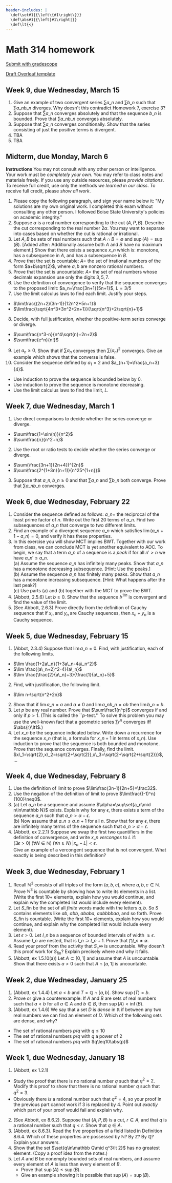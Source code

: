 ```yaml
---
header-includes: |
  \def\set#1{{\left\{#1\right\}}}
  \def\abs#1{{\left|#1\right|}}
  \def\lt{<}
---
```


# Math 314 homework

[Submit with gradescope](https://www.gradescope.com/courses/480803)

[Draft Overleaf template](https://www.overleaf.com/read/wqzxckcdzwzr)

## Week 9, due Wednesday, March 15 

1. Give an example of two convergent series $\sum a\_n$ and $\sum b\_n$ such that $\sum a\_nb\_n$ diverges. Why doesn't this contradict Homework 7, exercise 3?
2. Suppose that $\sum a\_n$ converges absolutely and that the sequence $b\_n$ is bounded. Prove that $\sum a\_nb\_n$ converges absolutely.
3. Suppose that $\sum a\_n$ converges conditionally. Show that the series consisting of just the positive terms is divergent.
4. TBA
5. TBA

## Midterm, due Monday, March 6

**Instructions** You may not consult with any other person or intelligence. Your work must be *completely your own*. You may refer to class notes and materials freely. If you use any outside resources, please *provide citations*. To receive full credit, use only the methods *we learned in our class*. To receive full credit, please *show all work*.

1. Please copy the following paragraph, and sign your name below it: "My solutions are my own original work. I completed this exam without consulting any other person. I followed Boise State University's policies on academic integrity."
2. Suppose $\alpha$ is a real number corresponding to the cut $(A,P,B)$. Describe the cut corresponding to the real number $2\alpha$. You may want to separate into cases based on whether the cut is rational or irrational.
3. Let $A,B$ be sets of real numbers such that $A\cap B=\emptyset$ and $\sup(A)=\sup(B)$. [Added after: Additionally assume both $A$ and $B$ have no maximum element.] Show that there exists a sequence $x\_n$ which is: monotone, has a subsequence in $A$, and has a subsequence in $B$.
4. Prove that the set is countable: $A=$ the set of irrational numbers of the form $a+b\sqrt{2}$, where $a,b$ are nonzero rational numbers.
5. Prove that the set is uncountable: $A=$ the set of real numbers whose decimals expansion use only the digits $3,5,7$.
6. Use the definition of convergence to verify that the sequence converges to the proposed limit: $a_n=\frac{3n+1}{5n+1}$, $L=3/5$
7. Use the limit calculus laws to find each limit. Justify your steps.  
  * $\lim\frac{(2n+2)(3n-1)}{12n^2+5n+1}$
  * $\lim\frac{\sqrt{4n^3+3n^2+2n+1}}{\sqrt{n^3}+2\sqrt{n}+1}$
8. Decide, with full justification, whether the positive-term series converge or diverge.  
  * $\sum\frac{n^3-n}{n^4\sqrt{n}+2n+2}$
  * $\sum\frac{e^n}{n!}$
9. Let $a_n\geq0$. Show that if $\sum a_n$ converges then $\sum(a_n)^2$ converges. Give an example which shows that the converse is false.
10. Consider the sequence defined by $a_1=2$ and $a_{n+1}=\frac{a_n+3}{4}$.  
  * Use induction to prove the sequence is bounded below by $0$.
  * Use induction to prove the sequence is monotone decreasing.
  * Use the limit calculus laws to find the limit, $L$.

## Week 7, due Wednesday, March 1

1. Use direct comparisons to decide whether the series converge or diverge.
  * $\sum\frac{1+\sin(n)}{n^2}$
  * $\sum\frac{n}{n^2+n}$
2. Use the root or ratio tests to decide whether the series converge or diverge.  
  * $\sum(\frac{3n+1}{2n+4})^{2n}$
  * $\sum\frac{2^{1+3n}(n+1)}{n^25^{1+n}}$
3. Suppose that $a\_n,b\_n\geq0$ and that $\sum a\_n$ and $\sum b\_n$ both converge. Prove that $\sum a\_nb\_n$ converges.


## Week 6, due Wednesday, February 22

1. Consider the sequence defined as follows: $a\_n=$ the reciprocal of the least prime factor of $n$. Write out the first 20 terms of $a\_n$. Find two subsequences of $a\_n$ that converge to two different limits.
2. Find an example of a divergent sequence $a\_n$ which satisfies $\lim(a\_{n+1}-a\_n)=0$, and verify it has these properties.
3. In this exercise you will show MCT implies BWT. Together with our work from class, we can conclude MCT is yet another equivalent to AOC. To begin, we say that a term $a\_n$ of a sequence is a *peak* if for all $n'>n$ we have $a\_n'\leq a\_n$.  
  (a) Assume the sequence $a\_n$ has infinitely many peaks. Show that $a\_n$ has a monotone decreasing subsequence. [Hint: Use the peaks.]  
  (b) Assume the sequence $a\_n$ has finitely many peaks. Show that $a\_n$ has a monotone increasing subsequence. [Hint: What happens after the last peak?]  
  (c) Use parts (a) and (b) together with the MCT to prove the BWT.
4. (Abbott, 2.5.6) Let $b\geq0$. Show that the sequence $b^{1/n}$ is convergent and find the value of the limit.
5. (See Abbott, 2.6.3) Prove directly from the definition of Cauchy sequence that if $x_n$ and $y_n$ are Cauchy sequences, then $x_n+y_n$ is a Cauchy sequence.

## Week 5, due Wednesday, February 15

1. (Abbot, 2.3.4) Suppose that $\lim a\_n=0$. Find, with justification, each of the following limits.  
  * $\lim \frac{1+2a\_n}{1+3a\_n-4a\_n^2}$
  * $\lim \frac{(a\_n+2)^2-4}{a\_n}$
  * $\lim \frac{\frac{2}{a\_n}+3}{\frac{1}{a\_n}+5}$
2. Find, with justification, the following limit.
  * $\lim n-\sqrt{n^2+2n}$
2. Show that if $\lim a\_n=a$ and $a\neq0$ and $\lim a\_nb\_n=ab$ then $\lim b\_n=b$.
3. Let $p$ be any real number. Prove that $\sum\frac1{n^p}$ converges if and only if $p>1$. (This is called the ``$p$-test.'' To solve this problem you may use the well-known fact that a geometric series $\sum r^n$ converges iff $\abs{r}\lt1$.)
4. Let $x\_n$ be the sequence indicated below. Write down a recurrence for the sequence $x\_n$ (that is, a formula for $x\_{n+1}$ in terms of $x\_n$). Use induction to prove that the sequence is both bounded and monotone. Prove that the sequence converges. Finally, find the limit.  
  $x\_1=\sqrt{2},x\_2=\sqrt{2+\sqrt{2}},x\_3=\sqrt{2+\sqrt{2+\sqrt{2}}}$, $\ldots$  

## Week 4, due Wednesday, February 8

1. Use the definition of limit to prove $\lim\frac{3n-1}{2n+5}=\frac32$.
2. Use the negation of the definition of limit to prove $\lim\frac{(-1)^n}{100}\neq0$.
3. (a) Let $a\_n$ be a sequence and assume $\alpha=\sup\set{a_n\mid n\in\mathbb N}$ exists. Explain why for any $\epsilon$, there exists a term of the sequence $a\_n$ such that $a\_n>\alpha-\epsilon$.  
  (b) Now assume that $a\_n\leq a\_{n+1}$ for all $n$. Show that for any $\epsilon$, there are infinitely many terms of the sequence such that $a\_n>\alpha-\epsilon$.
4. (Abbott, ex 2.2.1) Suppose we swap the first two quantifiers in the definition of convergence, and write $x\_n$ *verconges* to $L$ if:  
   $(\exists\epsilon>0)\;(\forall N\in\mathbb N)\;(\forall n\geq N)\;|x_n-L|<\epsilon$.  
   Give an example of a vercongent sequence that is not convergent. What exactly is being described in this definition?
<!--5. Suppose that $A\subset\mathbb R$ is bounded and that $\alpha=\sup(A)$.  This exercise shows how to prove that there exists a sequence in $A$ which converges to $\alpha$.  
  (a) Prove that for each $n\in\mathbb N$ there exists $a\_n\in A$ such that $a_n>\alpha-1/n$.  
  (b) Use the definition of convergence to conclude that $\lim a\_n=\alpha$.-->

## Week 3, due Wednesday, February 1

1. Recall $\mathbb N^3$ consists of all triples of the form $(a,b,c)$, where $a,b,c\in\mathbb N$. Prove $\mathbb N^3$ is countable by showing how to write its elements in a list. (Write the first 10+ elements, explain how you would continue, and explain why the completed list would include every element).
2. Let $S\_\text{fin}$ be the set of all *finite* words made with the letters $a,b$. So $S$ contains elements like $ab$, $abb$, $ababa$, $aabbbbaa$, and so forth. Prove $S\_\text{fin}$ is countable. (Write the first 10+ elements, explain how you would continue, and explain why the completed list would include every element).
3. Let $\epsilon>0$. Let $I\_n$ be a sequence of bounded intervals of width $\geq\epsilon$. Assume $I\_n$ are nested, that is $I\_n\supset I\_{n+1}$. Prove that $\bigcap I\_n\neq\emptyset$.
4. Read your proof from the activity that $S\_{\infty}$ is uncountable. Why doesn't this proof work for $S_\text{fin}$? Explain precisely where and why it fails.
5. (Abbott, ex 1.5.10(a)) Let $A\subset[0,1]$ and assume that $A$ is uncountable. Show that there exists $a>0$ such that $A\cap[a,1]$ is uncountable.


## Week 2, due Wednesday, January 25

1. (Abbott, ex 1.4.4) Let $a\lt b$ and $T=\mathbb{Q}\cap[a,b]$. Show $\sup(T)=b$.
2. Prove or give a counterexample: If $A$ and $B$ are sets of real numbers such that $a\lt b$ for all $a\in A$ and $b\in B$, then $\sup(A)\lt\inf(B)$.
3. (Abbott, ex 1.4.6) We say that a set $D$ is *dense* in $\mathbb{R}$ if between any two real numbers we can find an element of $D$. Which of the following sets are dense, and why?  
  * The set of rational numbers $p/q$ with $q\leq10$
  * The set of rational numbers $p/q$ with $q$ a power of $2$
  * The set of rational numbers $p/q$ with $q\leq10\abs{p}$

## Week 1, due Wednesday, January 18

1. (Abbott, ex 1.2.1)  
  * Study the proof that there is no rational number $q$ such that $q^2=2$. Modify this proof to show that there is no rational number $q$ such that $q^2=3$.
  * Obviously there *is* a rational number such that $q^2=4$, so your proof in the previous part cannot work if $3$ is replaced by $4$. Point out *exactly* which part of your proof would fail and explain why.
2. (See Abbott, ex 8.6.2). Suppose that $(A,P,B)$ is a cut, $r\in A$, and that $q$ is a rational number such that $q\lt r$. Show that $q\in A$.
3. (Abbott, ex 8.6.3). Read the five properties of a field listed in Definition 8.6.4. Which of these properties are possessed by $\mathbb N$? By $\mathbb Z$? By $\mathbb Q$? Explain your answers.
4. Show that the set $\set{q\in\mathbb Q\mid q^3\lt 2}$ has no greatest element. (Copy a proof idea from the notes.)
5. Let $A$ and $B$ be nonempty bounded sets of real numbers, and assume every element of $A$ is less than every element of $B$.  
   * Prove that $\sup(A)\leq\sup(B)$.
   * Give an example showing it is possible that $\sup(A)=\sup(B)$.

<script>
  window.MathJax = {
    tex: {
      inlineMath: [['$','$'], ['\\(','\\)']],
      processEscapes: true,
      macros: {
        set: ["{\\left\\{ #1 \\right\\}}", 1],
        abs: ["{\\left| #1 \\right|}", 1],
        lt: ["<"]
      }
    }
  };
</script>
<script id="MathJax-script" async src="https://cdn.jsdelivr.net/npm/mathjax@3/es5/tex-chtml.js"></script>
